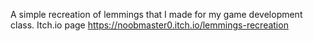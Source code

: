 A simple recreation of lemmings that I made for my game development class.
Itch.io page https://noobmaster0.itch.io/lemmings-recreation
